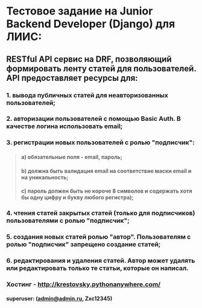 # Тестовое задание на Junior Backend Developer (Django) для ЛИИС:
## RESTful API сервис на DRF, позволяющий формировать ленту статей для пользователей. API предоставляет ресурсы для:
### 1. вывода публичных статей для неавторизованных пользователей;
### 2. авторизации пользователей с помощью Basic Auth. В качестве логина использовать email;
### 3. регистрации новых пользователей с ролью "подписчик":
>#### a) обязательные поля - email, пароль;
>####  b) должна быть валидация email на соответствие маски email и на уникальность;
>####  c) пароль должен быть не короче 8 символов и содержать хотя бы одну цифру и букву любого регистра);
### 4. чтения статей закрытых статей (только для подписчиков) пользователями с ролью "подписчик";
### 5. создания новых статей ролью "автор". Пользователям с ролью "подписчик" запрещено создание статей;
### 6. редактирования и удаления статей. Автор может удалять или редактировать только те статьи, которые он написал.
### Хостинг - http://krestovsky.pythonanywhere.com/
#### superuser: (admin@admin.ru, Zxc12345)
